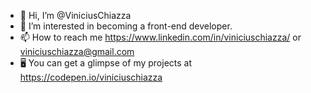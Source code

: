 - 👋 Hi, I’m @ViniciusChiazza
- 👀 I’m interested in becoming a front-end developer.
- 📫 How to reach me https://www.linkedin.com/in/viniciuschiazza/ or viniciuschiazza@gmail.com
- 🖥️ You can get a glimpse of my projects at https://codepen.io/viniciuschiazza
<!---
ViniciusChiazza/ViniciusChiazza is a ✨ special ✨ repository because its `README.md` (this file) appears on your GitHub profile.
You can click the Preview link to take a look at your changes.
--->
